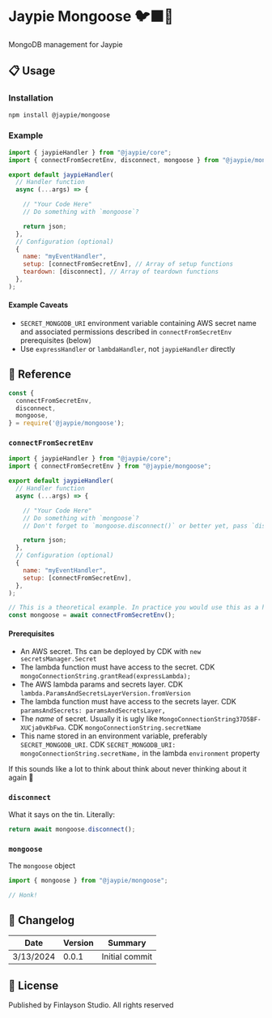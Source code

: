 # Jaypie Mongoose 🐦‍⬛🪿

MongoDB management for Jaypie 

## 📋 Usage

### Installation

```bash
npm install @jaypie/mongoose
```

### Example

```javascript
import { jaypieHandler } from "@jaypie/core";
import { connectFromSecretEnv, disconnect, mongoose } from "@jaypie/mongoose";

export default jaypieHandler(
  // Handler function
  async (...args) => {

    // "Your Code Here"
    // Do something with `mongoose`?

    return json;
  },
  // Configuration (optional)
  {
    name: "myEventHandler",
    setup: [connectFromSecretEnv], // Array of setup functions
    teardown: [disconnect], // Array of teardown functions
  },
);
```

#### Example Caveats

* `SECRET_MONGODB_URI` environment variable containing AWS secret name and associated permissions described in `connectFromSecretEnv` prerequisites (below)
* Use `expressHandler` or `lambdaHandler`, not `jaypieHandler` directly

## 📖 Reference

```javascript
const {
  connectFromSecretEnv,
  disconnect,
  mongoose,
} = require('@jaypie/mongoose');
```

### `connectFromSecretEnv`

```javascript
import { jaypieHandler } from "@jaypie/core";
import { connectFromSecretEnv } from "@jaypie/mongoose";

export default jaypieHandler(
  // Handler function
  async (...args) => {

    // "Your Code Here"
    // Do something with `mongoose`?
    // Don't forget to `mongoose.disconnect()` or better yet, pass `disconnect` to `teardown`

    return json;
  },
  // Configuration (optional)
  {
    name: "myEventHandler",
    setup: [connectFromSecretEnv],
  },
);

// This is a theoretical example. In practice you would use this as a handler lifecycle function
const mongoose = await connectFromSecretEnv();
```

#### Prerequisites

* An AWS secret. Ths can be deployed by CDK with `new secretsManager.Secret`
* The lambda function must have access to the secret. CDK `mongoConnectionString.grantRead(expressLambda);`
* The AWS lambda params and secrets layer. CDK `lambda.ParamsAndSecretsLayerVersion.fromVersion`
* The lambda function must have access to the secrets layer. CDK `paramsAndSecrets: paramsAndSecretsLayer,`
* The _name_ of secret. Usually it is ugly like `MongoConnectionString37D5BF-XUCja0vKbFwa`. CDK `mongoConnectionString.secretName`
* This name stored in an environment variable, preferably `SECRET_MONGODB_URI`. CDK `SECRET_MONGODB_URI: mongoConnectionString.secretName,` in the lambda `environment` property

If this sounds like a lot to think about think about never thinking about it again 👺

### `disconnect`

What it says on the tin. Literally:

```javascript
return await mongoose.disconnect();
```

### `mongoose`

The `mongoose` object

```javascript
import { mongoose } from "@jaypie/mongoose";

// Honk!
```


## 📝 Changelog

| Date       | Version | Summary        |
| ---------- | ------- | -------------- |
|  3/13/2024 |   0.0.1 | Initial commit |

## 📜 License

Published by Finlayson Studio. All rights reserved
